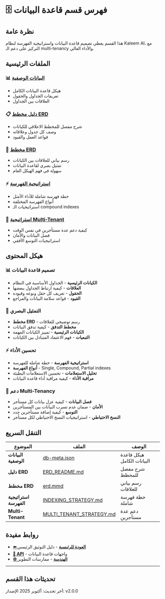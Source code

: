 # 🗄️ فهرس قسم قاعدة البيانات

## نظرة عامة
هذا القسم يغطي تصميم قاعدة البيانات واستراتيجية الفهرسة لنظام Kaleem AI، مع التركيز على دعم الـ multi-tenancy والأداء العالي.

## الملفات الرئيسية

### 📊 [البيانات الوصفية](./db-meta.json)
- هيكل قاعدة البيانات الكامل
- تعريفات الجداول والحقول
- العلاقات بين الجداول

### 📋 [دليل مخطط ERD](./ERD_README.md)
- شرح مفصل للمخطط الاعلاقي للكيانات
- وصف كل جدول وعلاقاته
- قواعد العمل والقيود

### 🎯 [مخطط ERD](./erd.mmd)
- رسم بياني للعلاقات بين الكيانات
- تمثيل بصري لقاعدة البيانات
- سهولة في فهم الهيكل العام

### ⚡ [استراتيجية الفهرسة](./INDEXING_STRATEGY.md)
- خطة فهرسة شاملة للأداء الأمثل
- أنواع الفهرسة المختلفة
- استراتيجيات الـ compound indexes

### 🏢 [استراتيجية Multi-Tenant](./MULTI_TENANT_STRATEGY.md)
- كيفية دعم عدة مستأجرين في نفس الوقت
- فصل البيانات والأمان
- استراتيجيات التوسع الأفقي

## هيكل المحتوى

### 📊 تصميم قاعدة البيانات
- **الكيانات الرئيسية** - الجداول الأساسية في النظام
- **العلاقات** - كيفية ارتباط الجداول ببعضها
- **الحقول** - تعريف كل حقل ونوعه وقيوده
- **القيود** - قواعد سلامة البيانات والمراجع

### 🎯 التمثيل البصري
- **مخطط ERD** - رسم توضيحي للعلاقات
- **مخطط التدفق** - كيفية تدفق البيانات
- **الكيانات الرئيسية** - تمييز الكيانات المهمة
- **التبعيات** - فهم الاعتماد المتبادل بين الكيانات

### ⚡ تحسين الأداء
- **استراتيجية الفهرسة** - خطة شاملة للفهرسة
- **أنواع الفهرسة** - Single, Compound, Partial indexes
- **تحليل الاستعلامات** - تحسين الاستعلامات البطيئة
- **مراقبة الأداء** - كيفية مراقبة أداء قاعدة البيانات

### 🏢 دعم Multi-Tenancy
- **فصل البيانات** - كيفية عزل بيانات كل مستأجر
- **الأمان** - ضمان عدم تسرب البيانات بين المستأجرين
- **التوسع** - كيفية إضافة مستأجرين جدد
- **النسخ الاحتياطي** - استراتيجيات النسخ الاحتياطي لكل مستأجر

## التنقل السريع

| الموضوع | الملف | الوصف |
|----------|--------|---------|
| **البيانات الوصفية** | [db-meta.json](./db-meta.json) | هيكل قاعدة البيانات الكامل |
| **دليل ERD** | [ERD_README.md](./ERD_README.md) | شرح مفصل للمخطط |
| **مخطط ERD** | [erd.mmd](./erd.mmd) | رسم بياني للعلاقات |
| **استراتيجية الفهرسة** | [INDEXING_STRATEGY.md](./INDEXING_STRATEGY.md) | خطة فهرسة شاملة |
| **Multi-Tenant** | [MULTI_TENANT_STRATEGY.md](./MULTI_TENANT_STRATEGY.md) | دعم عدة مستأجرين |

## روابط مفيدة

- **[⬅️ العودة للرئيسية](../README.md)** - دليل التوثيق الرئيسي
- **[🔌 API](../3-api/)** - واجهات قاعدة البيانات
- **[⚙️ الهندسة](../5-engineering/)** - ممارسات التطوير

---

## تحديثات هذا القسم

آخر تحديث: أكتوبر 2025
الإصدار: v2.0.0
